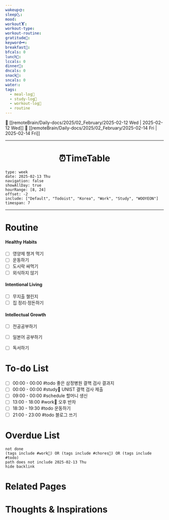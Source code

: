 ```yaml
---
wakeup🌞: 
sleep🌜: 
mood: 
workout🏋️: 
workout-type: 
workout-routine: 
gratitude🙏: 
keyword🗝️: 
breakfast🍳: 
bfcals: 0
lunch🍚: 
lccals: 0
dinner🥗: 
dncals: 0
snack🍬: 
sncals: 0
water💧: 
tags:
  - meal-log📝
  - study-log📓
  - workout-log💪
  - routine
---
```


🔺 [[remoteBrain/Daily-docs/2025/02_February/2025-02-12 Wed | 2025-02-12 Wed]]
🔻 [[remoteBrain/Daily-docs/2025/02_February/2025-02-14 Fri | 2025-02-14 Fri]]
___
<h1> <center>⏰TimeTable </center> </h1>

```gEvent
type: week
date: 2025-02-13 Thu
navigation: false
showAllDay: true
hourRange: [8, 24]
offset: -2
include: ["Default", "Todoist", "Korea", "Work", "Study", "WOOYEON"]
timespan: 7
```

--- 


# Routine 

####  Healthy Habits
- [ ] 영양제 챙겨 먹기
- [ ] 운동하기
- [ ] 도시락 싸먹기 
- [ ] 외식하지 않기 

####  Intentional Living 
- [ ] 무지출 챌린지 
- [ ] 집 정리·정돈하기

#### Intellectual Growth
- [ ] 전공공부하기
- [ ] 일본어 공부하기
- [ ] 독서하기



# To-do List

- [ ] 00:00 - 00:00 #todo 좋은 삼정병원 결핵 검사 결과지
- [ ] 00:00 - 00:00 #study📓 UNIST 결핵 검사 제출
- [ ] 09:00 - 00:00 #schedule 할머니 생신
- [ ] 13:00 - 18:00 #work💼 오후 반차
- [ ] 18:30 - 19:30 #todo 운동하기
- [ ] 21:00 - 23:00 #todo 블로그 쓰기

# Overdue List
```tasks
not done
(tags include #work💼) OR (tags include #chores🧺) OR (tags include #todo)
path does not include 2025-02-13 Thu
hide backlink
```

# Related Pages



# Thoughts & Inspirations

